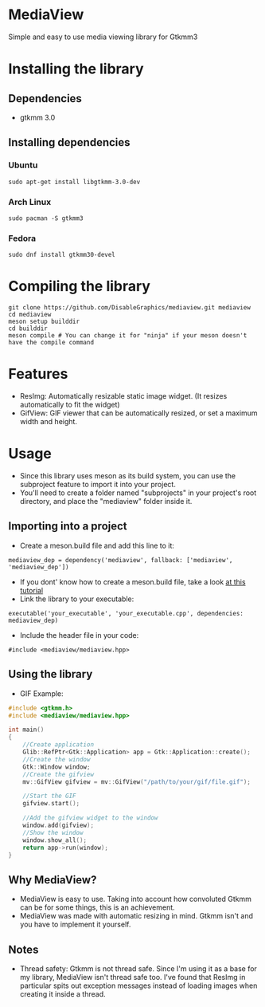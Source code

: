 # MediaView
Simple and easy to use media viewing library for Gtkmm3
# Installing the library
## Dependencies
* gtkmm 3.0

## Installing dependencies
### Ubuntu
```
sudo apt-get install libgtkmm-3.0-dev
```
### Arch Linux
```
sudo pacman -S gtkmm3
```
### Fedora
```
sudo dnf install gtkmm30-devel
```
# Compiling the library
```
git clone https://github.com/DisableGraphics/mediaview.git mediaview
cd mediaview
meson setup builddir
cd builddir
meson compile # You can change it for "ninja" if your meson doesn't have the compile command
```

# Features
- ResImg: Automatically resizable static image widget. (It resizes automatically to fit the widget)
- GifView: GIF viewer that can be automatically resized, or set a maximum width and height.

# Usage
* Since this library uses meson as its build system, you can use the subproject feature to import it into your project.
* You'll need to create a folder named "subprojects" in your project's root directory, and place the "mediaview" folder inside it.
## Importing into a project
* Create a meson.build file and add this line to it:
```
mediaview_dep = dependency('mediaview', fallback: ['mediaview', 'mediaview_dep'])
```
* If you dont' know how to create a meson.build file, take a look [at this tutorial](https://mesonbuild.com/Tutorial.html)
* Link the library to your executable:
```
executable('your_executable', 'your_executable.cpp', dependencies: mediaview_dep)
```
* Include the header file in your code:
```
#include <mediaview/mediaview.hpp>
```
## Using the library
* GIF Example:
```cpp
#include <gtkmm.h>
#include <mediaview/mediaview.hpp>

int main()
{
    //Create application
    Glib::RefPtr<Gtk::Application> app = Gtk::Application::create();
    //Create the window
    Gtk::Window window;
    //Create the gifview
    mv::GifView gifview = mv::GifView("/path/to/your/gif/file.gif");

    //Start the GIF
    gifview.start();

    //Add the gifview widget to the window
    window.add(gifview);
    //Show the window
    window.show_all();
    return app->run(window);
}
```
## Why MediaView?
- MediaView is easy to use. Taking into account how convoluted Gtkmm can be for some things, this is an achievement.
- MediaView was made with automatic resizing in mind. Gtkmm isn't and you have to implement it yourself.

## Notes
- Thread safety: Gtkmm is not thread safe. Since I'm using it as a base for my library, MediaView isn't thread safe too. I've found that ResImg in particular spits out exception messages instead of loading images when creating it inside a thread.
